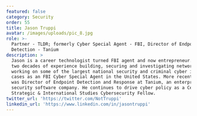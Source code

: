 ```yaml
---
featured: false
category: Security
order: 55
title: Jason Truppi
avatar: /images/uploads/pic_8.jpg
role: >-
  Partner - TLDR; formerly Cyber Special Agent - FBI, Director of Endpoint
  Detection - Tanium
description: >
  Jason is a career technologist turned FBI agent and now entrepreneur. He has
  two decades of experience building, securing and investigating networks;
  working on some of the largest national security and criminal cyber intrusion
  cases as an FBI Cyber Special Agent in the United States. More recently, he
  was Director of Endpoint Detection and Response at Tanium, an enterprise
  security software company. He continues to drive cyber policy as a Center for
  Strategic & International Studies Cybersecurity Fellow.
twitter_url: 'https://twitter.com/NotTruppi'
linkedin_url: 'https://www.linkedin.com/in/jasontruppi'
---
```


